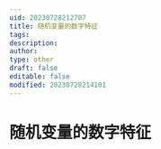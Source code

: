 ```yaml
---
uid: 20230728212707
title: 随机变量的数字特征
tags: 
description: 
author: 
type: other
draft: false
editable: false
modified: 20230728214101
---
```


# 随机变量的数字特征